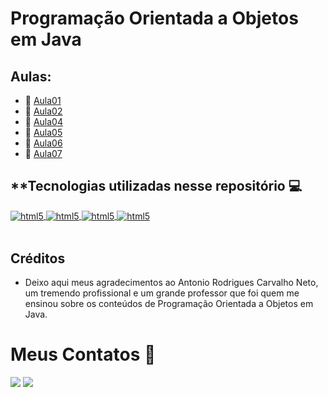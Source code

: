 # Programação Orientada a Objetos em Java

## **Aulas:**

- 📌 [Aula01](https://github.com/KawanSerafim/POO_Java/tree/main/src/edu/curso/aula01)
- 📌 [Aula02](https://github.com/KawanSerafim/POO_Java/tree/main/src/edu/curso/aula02)
- 📌 [Aula04](https://github.com/KawanSerafim/POO_Java/tree/main/src/edu/curso/aula04)
- 📌 [Aula05](https://github.com/KawanSerafim/POO_Java/tree/main/src/edu/curso/aula05)
- 📌 [Aula06](https://github.com/KawanSerafim/POO_Java/tree/main/src/edu/curso/aula06)
- 📌 [Aula07](https://github.com/KawanSerafim/POO_Java/tree/main/src/edu/curso/aula07)

## **Tecnologias utilizadas nesse repositório 💻
<div style="display: inline_block">
    <a href="https://www.oracle.com/br/java/technologies/downloads/" target="_blank"> <img align="center" alt="html5" src="https://img.shields.io/badge/Java-ED8B00?style=for-the-badge&logo=openjdk&logoColor=white" /> </a>
    <a href="https://code.visualstudio.com/download" target="_blank"> <img align="center" alt="html5" src="https://img.shields.io/badge/Visual_Studio_Code-0078D4?style=for-the-badge&logo=visual%20studio%20code&logoColor=white" /> </a>
    <a href="https://git-scm.com/downloads" target="_blank"> <img align="center" alt="html5" src="https://img.shields.io/badge/GIT-E44C30?style=for-the-badge&logo=git&logoColor=white" /> </a>
    <a href="https://www.figma.com/" target="_blank"> <img align="center" alt="html5" src="https://img.shields.io/badge/Figma-F24E1E?style=for-the-badge&logo=figma&logoColor=white" /> </a>
</div><br/>

## **Créditos**

- Deixo aqui meus agradecimentos ao Antonio Rodrigues Carvalho Neto, um tremendo profissional e um grande professor que foi quem me ensinou sobre os conteúdos de Programação Orientada a Objetos em Java.

# **Meus Contatos** 📱

<div>
    <a href="https://www.linkedin.com/in/kawan-serafim/"><img src="https://img.shields.io/badge/LinkedIn-0077B5?style=for-the-badge&logo=linkedin&logoColor=white" target="_blank"></a>
    <a href="mailto:kawanserafimdesouza@gmail.com"><img src="https://img.shields.io/badge/Gmail-D14836?style=for-the-badge&logo=gmail&logoColor=white" target="_blank"></a>
</div><br/>
